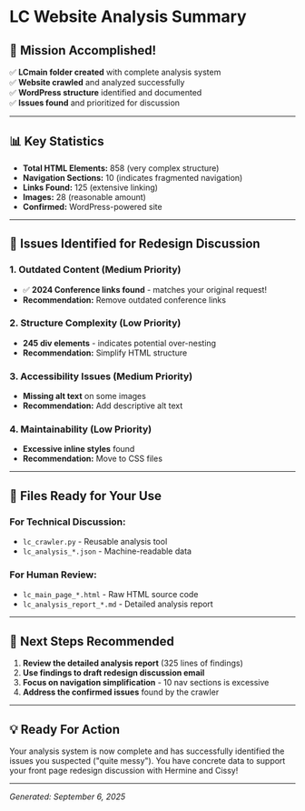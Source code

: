 # LC Website Analysis Summary

## 🎯 **Mission Accomplished!**

✅ **LCmain folder created** with complete analysis system  
✅ **Website crawled** and analyzed successfully  
✅ **WordPress structure** identified and documented  
✅ **Issues found** and prioritized for discussion  

---

## 📊 **Key Statistics**
- **Total HTML Elements:** 858 (very complex structure)
- **Navigation Sections:** 10 (indicates fragmented navigation)
- **Links Found:** 125 (extensive linking)
- **Images:** 28 (reasonable amount)
- **Confirmed:** WordPress-powered site

---

## 🚨 **Issues Identified for Redesign Discussion**

### 1. **Outdated Content** (Medium Priority)
- ✅ **2024 Conference links found** - matches your original request!
- **Recommendation:** Remove outdated conference links

### 2. **Structure Complexity** (Low Priority)  
- **245 div elements** - indicates potential over-nesting
- **Recommendation:** Simplify HTML structure

### 3. **Accessibility Issues** (Medium Priority)
- **Missing alt text** on some images
- **Recommendation:** Add descriptive alt text

### 4. **Maintainability** (Low Priority)
- **Excessive inline styles** found
- **Recommendation:** Move to CSS files

---

## 📁 **Files Ready for Your Use**

### For Technical Discussion:
- `lc_crawler.py` - Reusable analysis tool
- `lc_analysis_*.json` - Machine-readable data

### For Human Review:
- `lc_main_page_*.html` - Raw HTML source code
- `lc_analysis_report_*.md` - Detailed analysis report

---

## 🎯 **Next Steps Recommended**

1. **Review the detailed analysis report** (325 lines of findings)
2. **Use findings to draft redesign discussion email**
3. **Focus on navigation simplification** - 10 nav sections is excessive
4. **Address the confirmed issues** found by the crawler

---

## 💡 **Ready For Action**
Your analysis system is now complete and has successfully identified the issues you suspected ("quite messy"). You have concrete data to support your front page redesign discussion with Hermine and Cissy!

---
*Generated: September 6, 2025*
